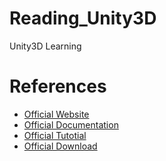 # Reading_Unity3D
Unity3D Learning

# References
  * [Official Website](https://unity3d.com/cn/)
  * [Official Documentation](https://docs.unity3d.com/Manual/index.html)
  * [Official Tutotial](https://unity3d.com/cn/learn/tutorials)
  * [Official Download](https://store.unity.com/cn)
